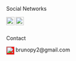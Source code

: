 <p >Social Networks</p>
<a href="https://linkedin.com/in/bruno-pereira-b117ab210">
  <img align="left" alt="Brijesh Dhanani" width="22px" src="https://www.svgrepo.com/show/81143/linkedin.svg" />
</a>
<a href="https://www.instagram.com/brunopereira222/">
  <img align="left" alt="Brijesh Dhanani" width="22px" src="https://cdn.iconscout.com/icon/free/png-512/instagram-216-721958.png?f=avif&w=256" />
</a>
<br><br>
<p>Contact</p>

 <img align="left" alt="Brijesh Dhanani" width="22px" style="background-color: red !important;" src="https://upload.wikimedia.org/wikipedia/commons/7/7e/Gmail_icon_%282020%29.svg" />
<p style="margin-bottom: 1px;">brunopy2@gmail.com</p>





